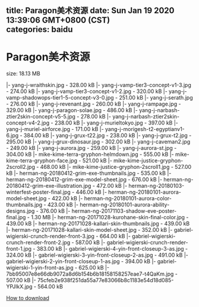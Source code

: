 
title: Paragon美术资源
date: Sun Jan 19 2020 13:39:06 GMT+0800 (CST)    
categories: baidu
---

# Paragon美术资源
size: 18.13 MB
 
 
|- yang-j-wraithskin.jpg - 328.00 kB
|- yang-j-vamp-tier3-concept-v1-3.jpg - 274.00 kB
|- yang-j-vamp-tier3-concept-v1-2.jpg - 320.00 kB
|- yang-j-vamp-shadowops-tier1-5-concept-v3-0.jpg - 251.00 kB
|- yang-j-serath.jpg - 276.00 kB
|- yang-j-revenant.jpg - 260.00 kB
|- yang-j-rampage.jpg - 329.00 kB
|- yang-j-paragon-solae.jpg - 486.00 kB
|- yang-j-narbash-ztier2skin-concept-v5-5.jpg - 278.00 kB
|- yang-j-narbash-ztier2skin-concept-v4-2.jpg - 238.00 kB
|- yang-j-murieltokyo.jpg - 397.00 kB
|- yang-j-muriel-airforce.jpg - 171.00 kB
|- yang-j-morigesh-t2-egyptianv1-6.jpg - 384.00 kB
|- yang-j-grux-t22.jpg - 238.00 kB
|- yang-j-grux-t2.jpg - 295.00 kB
|- yang-j-grux-dinosaur.jpg - 302.00 kB
|- yang-j-caveman2.jpg - 249.00 kB
|- yang-j-aurora.jpg - 259.00 kB
|- yang-j-aurora-st.jpg - 304.00 kB
|- mike-kime-terra-gryphon-helmdown.jpg - 555.00 kB
|- mike-kime-terra-gryphon-face.jpg - 521.00 kB
|- mike-kime-justice-gryphon-2scroll2.jpg - 468.00 kB
|- mike-kime-justice-gryphon-2scroll1.jpg - 527.00 kB
|- herman-ng-20180412-grim-exe-thumbnails.jpg - 535.00 kB
|- herman-ng-20180412-grim-exe-model-sheet.jpg - 676.00 kB
|- herman-ng-20180412-grim-exe-illustration.jpg - 472.00 kB
|- herman-ng-20180103-winterfest-poster-final.jpg - 446.00 kB
|- herman-ng-20180101-aurora-model-sheet.jpg - 422.00 kB
|- herman-ng-20180101-aurora-color-thumbnails.jpg - 423.00 kB
|- herman-ng-20180101-aurora-ability-designs.jpg - 376.00 kB
|- herman-ng-20171103-shadow-eve-poster-final.jpg - 1.30 MB
|- herman-ng-20171028-kurohane-skin-final-color.jpg - 439.00 kB
|- herman-ng-20171028-kallari-skin-thumbnails.jpg - 439.00 kB
|- herman-ng-20171028-kallari-skin-model-sheet.jpg - 352.00 kB
|- gabriel-wigierski-crunch-render-front-3.jpg - 664.00 kB
|- gabriel-wigierski-crunch-render-front-2.jpg - 587.00 kB
|- gabriel-wigierski-crunch-render-front-1.jpg - 383.00 kB
|- gabriel-wigierski-4-yin-front-closeup-3-as.jpg - 324.00 kB
|- gabriel-wigierski-3-yin-front-closeup-2-as.jpg - 491.00 kB
|- gabriel-wigierski-2-yin-front-closeup-1-as.jpg - 394.00 kB
|- gabriel-wigierski-1-yin-front-as.jpg - 625.00 kB
|- 7bb95007e8e66db9072a8d6b154b6b18158158257eae7-t4QaKm.jpg - 507.00 kB
|- 75cfeb2e938f251da55a77e83066b8c1183e54d18d085-YPJlkX.jpg - 564.00 kB

[How to download](https://bpcam.bemobtrk.com/go/2ceec3aa-1ca2-46d6-b9ff-aaa5c184517c?jno=304)